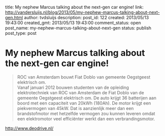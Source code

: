 title: My nephew Marcus talking about the next-gen car engine!
link: http://vandersluijs.nl/blog/2013/05/my-nephew-marcus-talking-about-next-gen.html
author: tvdsluijs
description: 
post_id: 122
created: 2013/05/13 19:43:00
created_gmt: 2013/05/13 19:43:00
comment_status: open
post_name: my-nephew-marcus-talking-about-next-gen
status: publish
post_type: post

# My nephew Marcus talking about the next-gen car engine!

> ROC van Amsterdam bouwt Fiat Doblo van gemeente Oegstgeest elektrisch om.  
Vanaf januari 2012 bouwen studenten van de opleiding elektrotechniek van ROC van Amsterdam de Fiat Doblo van de gemeente Oegstgeest elektrisch om. De auto krijgt 36 batterijen aan boord met een capaciteit van 20kWh (180Ah). De motor krijgt een piekvermogen van 45kW. Dat is aanzienlijk meer dan een brandstofmotor met hetzelfde vermogen zou kunnen leveren omdat een elektromotor veel efficiënter werkt dan een verbrandingsmotor.

  
<http://www.deodrive.nl/>